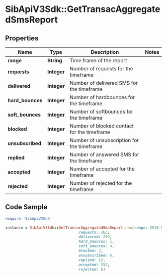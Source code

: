 # SibApiV3Sdk::GetTransacAggregatedSmsReport

## Properties

Name | Type | Description | Notes
------------ | ------------- | ------------- | -------------
**range** | **String** | Time frame of the report | 
**requests** | **Integer** | Number of requests for the timeframe | 
**delivered** | **Integer** | Number of delivered SMS for the timeframe | 
**hard_bounces** | **Integer** | Number of hardbounces for the timeframe | 
**soft_bounces** | **Integer** | Number of softbounces for the timeframe | 
**blocked** | **Integer** | Number of blocked contact for the timeframe | 
**unsubscribed** | **Integer** | Number of unsubscription for the timeframe | 
**replied** | **Integer** | Number of answered SMS for the timeframe | 
**accepted** | **Integer** | Number of accepted for the timeframe | 
**rejected** | **Integer** | Number of rejected for the timeframe | 

## Code Sample

```ruby
require 'SibApiV3Sdk'

instance = SibApiV3Sdk::GetTransacAggregatedSmsReport.new(range: 2016-09-08|2017-04-06,
                                 requests: 263,
                                 delivered: 249,
                                 hard_bounces: 1,
                                 soft_bounces: 4,
                                 blocked: 2,
                                 unsubscribed: 6,
                                 replied: 12,
                                 accepted: 252,
                                 rejected: 8)
```


